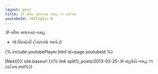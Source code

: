 ```yaml
---
layout: post
title: ૐ સીધા સાધકયા નમહ ૧૧ ટાઈમ્સ
youtubeId: r6fXJg5sc-Q
---
```

 
 
 ૐ સીધા સાધકયા નમહ  
 
 -  જે સિધ્ધોની ઈચ્છાઓ આપે છે 
 
  
 
  
 
 
 
 
 
 


{% include youtubePlayer.html id=page.youtubeId %}
 
[Next]({{ site.baseurl }}{% link  split1/_posts/2013-03-25-ૐ મહર્ષયે નમહ ૧૧ ટાઈમ્સ.md%})
 
